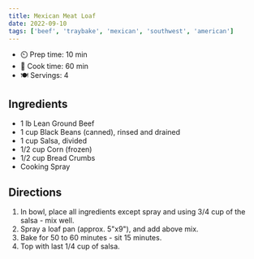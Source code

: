```yaml
---
title: Mexican Meat Loaf
date: 2022-09-10
tags: ['beef', 'traybake', 'mexican', 'southwest', 'american']
---
```



- ⏲️ Prep time: 10 min
- 🍳 Cook time: 60 min
- 🍽️ Servings: 4

## Ingredients

- 1 lb Lean Ground Beef
- 1 cup Black Beans (canned), rinsed and drained
- 1 cup Salsa, divided
- 1/2 cup Corn (frozen)
- 1/2 cup Bread Crumbs
- Cooking Spray

## Directions

1. In bowl, place all ingredients except spray and using 3/4 cup of the salsa - mix well.
2. Spray a loaf pan (approx. 5"x9"), and add above mix.
3. Bake for 50 to 60 minutes - sit 15 minutes.
4. Top with last 1/4 cup of salsa.
